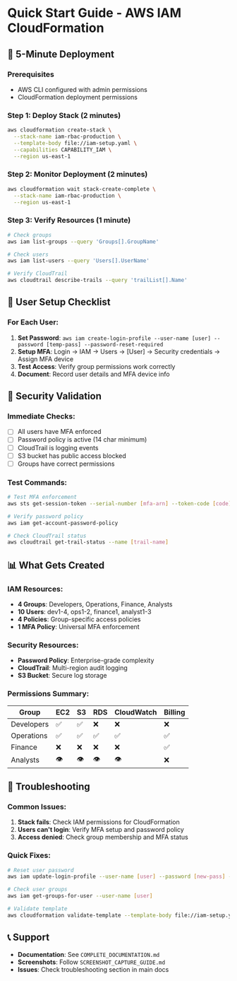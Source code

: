 # Quick Start Guide - AWS IAM CloudFormation

## 🚀 5-Minute Deployment

### Prerequisites
- AWS CLI configured with admin permissions
- CloudFormation deployment permissions

### Step 1: Deploy Stack (2 minutes)
```bash
aws cloudformation create-stack \
  --stack-name iam-rbac-production \
  --template-body file://iam-setup.yaml \
  --capabilities CAPABILITY_IAM \
  --region us-east-1
```

### Step 2: Monitor Deployment (2 minutes)
```bash
aws cloudformation wait stack-create-complete \
  --stack-name iam-rbac-production \
  --region us-east-1
```

### Step 3: Verify Resources (1 minute)
```bash
# Check groups
aws iam list-groups --query 'Groups[].GroupName'

# Check users  
aws iam list-users --query 'Users[].UserName'

# Verify CloudTrail
aws cloudtrail describe-trails --query 'trailList[].Name'
```

## 👥 User Setup Checklist

### For Each User:
1. **Set Password**: `aws iam create-login-profile --user-name [user] --password [temp-pass] --password-reset-required`
2. **Setup MFA**: Login → IAM → Users → [User] → Security credentials → Assign MFA device
3. **Test Access**: Verify group permissions work correctly
4. **Document**: Record user details and MFA device info

## 🔐 Security Validation

### Immediate Checks:
- [ ] All users have MFA enforced
- [ ] Password policy is active (14 char minimum)
- [ ] CloudTrail is logging events
- [ ] S3 bucket has public access blocked
- [ ] Groups have correct permissions

### Test Commands:
```bash
# Test MFA enforcement
aws sts get-session-token --serial-number [mfa-arn] --token-code [code]

# Verify password policy
aws iam get-account-password-policy

# Check CloudTrail status
aws cloudtrail get-trail-status --name [trail-name]
```

## 📊 What Gets Created

### IAM Resources:
- **4 Groups**: Developers, Operations, Finance, Analysts
- **10 Users**: dev1-4, ops1-2, finance1, analyst1-3
- **4 Policies**: Group-specific access policies
- **1 MFA Policy**: Universal MFA enforcement

### Security Resources:
- **Password Policy**: Enterprise-grade complexity
- **CloudTrail**: Multi-region audit logging
- **S3 Bucket**: Secure log storage

### Permissions Summary:
| Group | EC2 | S3 | RDS | CloudWatch | Billing |
|-------|-----|----|----|------------|---------|
| Developers | ✅ | ✅ | ❌ | ❌ | ❌ |
| Operations | ✅ | ✅ | ✅ | ✅ | ✅ |
| Finance | ❌ | ❌ | ❌ | ❌ | ✅ |
| Analysts | 👁️ | 👁️ | 👁️ | 👁️ | ❌ |

## 🚨 Troubleshooting

### Common Issues:
1. **Stack fails**: Check IAM permissions for CloudFormation
2. **Users can't login**: Verify MFA setup and password policy
3. **Access denied**: Check group membership and MFA status

### Quick Fixes:
```bash
# Reset user password
aws iam update-login-profile --user-name [user] --password [new-pass] --password-reset-required

# Check user groups
aws iam get-groups-for-user --user-name [user]

# Validate template
aws cloudformation validate-template --template-body file://iam-setup.yaml
```

## 📞 Support
- **Documentation**: See `COMPLETE_DOCUMENTATION.md`
- **Screenshots**: Follow `SCREENSHOT_CAPTURE_GUIDE.md`
- **Issues**: Check troubleshooting section in main docs
